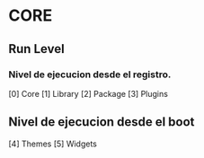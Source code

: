 # CORE

## Run Level 
### Nivel de ejecucion desde el registro.
[0] Core
[1] Library
[2] Package
[3] Plugins

## Nivel de ejecucion desde el boot
[4] Themes
[5] Widgets